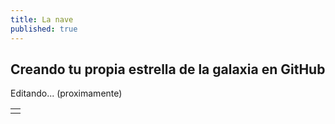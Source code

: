 ```yaml
---
title: La nave
published: true
---
```


## Creando tu propia estrella de la galaxia en GitHub

Editando... (proximamente)


|   |
|:--|
|   |
